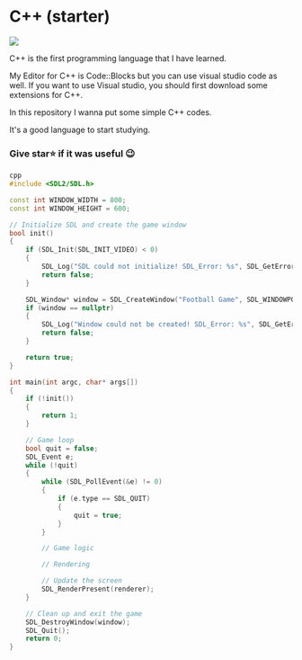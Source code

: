 # C++ (starter)

<img src="https://global-prog.com/wp-content/uploads/2019/07/cpp-e1572092855695.jpg.webp"/>

C++ is the first programming language that I have learned.

My Editor for C++ is Code::Blocks but you can use visual studio code as well.
If you want to use Visual studio, you should first download some extensions for C++.

In this repository I wanna put some simple C++ codes.

It's a good language to start studying.

### Give star⭐ if it was useful 😉

```cpp
cpp
#include <SDL2/SDL.h>

const int WINDOW_WIDTH = 800;
const int WINDOW_HEIGHT = 600;

// Initialize SDL and create the game window
bool init()
{
    if (SDL_Init(SDL_INIT_VIDEO) < 0)
    {
        SDL_Log("SDL could not initialize! SDL_Error: %s", SDL_GetError());
        return false;
    }

    SDL_Window* window = SDL_CreateWindow("Football Game", SDL_WINDOWPOS_UNDEFINED, SDL_WINDOWPOS_UNDEFINED, WINDOW_WIDTH, WINDOW_HEIGHT, SDL_WINDOW_SHOWN);
    if (window == nullptr)
    {
        SDL_Log("Window could not be created! SDL_Error: %s", SDL_GetError());
        return false;
    }

    return true;
}

int main(int argc, char* args[])
{
    if (!init())
    {
        return 1;
    }

    // Game loop
    bool quit = false;
    SDL_Event e;
    while (!quit)
    {
        while (SDL_PollEvent(&e) != 0)
        {
            if (e.type == SDL_QUIT)
            {
                quit = true;
            }
        }

        // Game logic

        // Rendering

        // Update the screen
        SDL_RenderPresent(renderer);
    }

    // Clean up and exit the game
    SDL_DestroyWindow(window);
    SDL_Quit();
    return 0;
}
```
